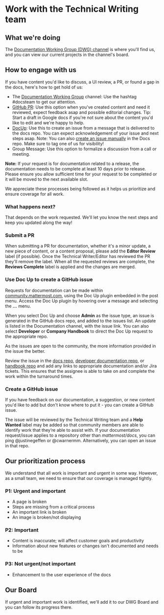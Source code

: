 # Work with the Technical Writing team

## What we're doing

The [Documentation Working Group (DWG) channel](https://community.mattermost.com/core/channels/dwg-documentation-working-group) is where you'll find us, and you can view our current projects in the channel's board.

## How to engage with us

If you have content you'd like to discuss, a UI review, a PR, or found a gap in the docs, here's how to get hold of us:

* The [Documentation Working Group](https://community.mattermost.com/core/channels/dwg-documentation-working-group) channel: Use the hashtag #docsteam to get our attention.
* [GitHub PR](#submit-a-pr): Use this option when you've created content and need it reviewed, expect feedback asap and possible editorial changes. Tip: Start a draft in Google docs if you're not sure about the content you'd like to edit and we're happy to help.
* [DocUp](#use-doc-up-to-create-a-github-issue): Use this to create an issue from a message that is delivered to the docs repo. You can expect acknowledgement of your issue and next steps asap. Note: You can also [create an issue manually](#create-a-github-issue) in the Docs repo. Make sure to tag one of us for visibility!
* Group Message: Use this option to formalize a discussion from a call or meeting.

**Note:** If your request is for documentation related to a release, the documentation needs to be complete at least 10 days prior to release. Please ensure you allow sufficient time for your request to be completed or it will be moved to the next available slot.

We appreciate these processes being followed as it helps us prioritize and ensure coverage for all work.

### What happens next?

That depends on the work requested. We'll let you know the next steps and keep you updated along the way!

### Submit a PR

When submitting a PR for documentation, whether it's a minor update, a new piece of content, or a content proposal, please add the **Editor Review** label \(if possible\). Once the Technical Writer/Editor has reviewed the PR they'll remove the label. When all the requested reviews are complete, the **Reviews Complete** label is applied and the changes are merged.

### Use Doc Up to create a GitHub issue

Requests for documentation can be made within [community.mattermost.com](https://community.mattermost.com), using the Doc Up plugin embedded in the post menu. Access the Doc Up plugin by hovering over a message and selecting the ***...*** menu.

When you select Doc Up and choose **Admin** as the issue type, an issue is generated in the GitHub docs repo, and added to the issues list. An update is listed in the Documentation channel, with the issue link. You can also select **Developer** or **Company Handbook** to direct the Doc Up request to the appropriate repo.

As the issues are open to the community, the more information provided in the issue the better.

Review the issue in the [docs repo](https://github.com/mattermost/docs/issues?q=is%3Aopen+is%3Aissue), [developer documentation repo](https://github.com/mattermost/mattermost-developer-documentation/issues?q=is%3Aopen+is%3Aissue), or [handbook repo](https://github.com/mattermost/mattermost-handbook/issues?q=is%3Aopen+is%3Aissue) and add any links to appropriate documentation and/or Jira tickets. This ensures that the assignee is able to take on and complete the work within the turnaround times.

### Create a GitHub issue

If you have feedback on our documentation, a suggestion, or new content you'd like to add but don't know where to put it - you can create a GitHub issue.

The issue will be reviewed by the Technical Writing team and a **Help Wanted** label may be added so that community members are able to identify work that they’re able to assist with. If your documentation request/issue applies to a repository other than _mattermost/docs_, you can ping @justinegeffen or @cwarnermm. Alternatively, you can open an issue in that repo.

## Our prioritization process

We understand that all work is important and urgent in some way. However, as a small team, we need to ensure that our coverage is managed tightly.

### P1: Urgent and important

- A page is broken
- Steps are missing from a critical process
- An important link is broken
- An image is broken/not displaying

### P2: Important

- Content is inaccurate; will affect customer goals and productivity
- Information about new features or changes isn't documented and needs to be

### P3: Not urgent/not important

- Enhancement to the user experience of the docs

## Our Board

If urgent and important work is identified, we'll add it to our DWG Board and you can follow its progress there.
